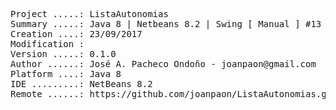 <pre>
Project .....: ListaAutonomias
Summary .....: Java 8 | Netbeans 8.2 | Swing [ Manual ] #13
Creation ....: 23/09/2017
Modification : 
Version .....: 0.1.0
Author ......: José A. Pacheco Ondoño - joanpaon@gmail.com
Platform ....: Java 8
IDE .........: NetBeans 8.2
Remote ......: https://github.com/joanpaon/ListaAutonomias.git
</pre>


